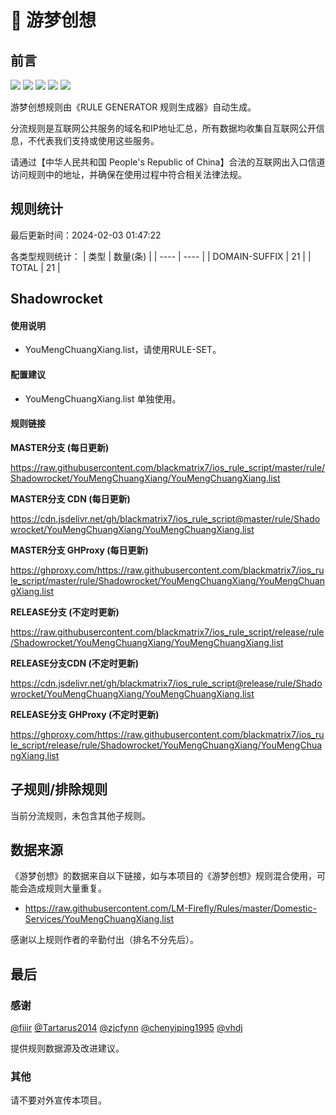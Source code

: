 # 🧸 游梦创想

## 前言

![](https://shields.io/badge/-移除重复规则-ff69b4) ![](https://shields.io/badge/-DOMAIN与DOMAIN--SUFFIX合并-green) ![](https://shields.io/badge/-DOMAIN--SUFFIX间合并-critical) ![](https://shields.io/badge/-DOMAIN--SUFFIX与DOMAIN--KEYWORD合并-blue) ![](https://shields.io/badge/-IP--CIDR(6)合并-blueviolet) 

游梦创想规则由《RULE GENERATOR 规则生成器》自动生成。

分流规则是互联网公共服务的域名和IP地址汇总，所有数据均收集自互联网公开信息，不代表我们支持或使用这些服务。

请通过【中华人民共和国 People's Republic of China】合法的互联网出入口信道访问规则中的地址，并确保在使用过程中符合相关法律法规。

## 规则统计

最后更新时间：2024-02-03 01:47:22

各类型规则统计：
| 类型 | 数量(条)  | 
| ---- | ----  |
| DOMAIN-SUFFIX | 21  | 
| TOTAL | 21  | 


## Shadowrocket 

#### 使用说明
- YouMengChuangXiang.list，请使用RULE-SET。

#### 配置建议
- YouMengChuangXiang.list 单独使用。

#### 规则链接
**MASTER分支 (每日更新)**

https://raw.githubusercontent.com/blackmatrix7/ios_rule_script/master/rule/Shadowrocket/YouMengChuangXiang/YouMengChuangXiang.list

**MASTER分支 CDN (每日更新)**

https://cdn.jsdelivr.net/gh/blackmatrix7/ios_rule_script@master/rule/Shadowrocket/YouMengChuangXiang/YouMengChuangXiang.list

**MASTER分支 GHProxy (每日更新)**

https://ghproxy.com/https://raw.githubusercontent.com/blackmatrix7/ios_rule_script/master/rule/Shadowrocket/YouMengChuangXiang/YouMengChuangXiang.list

**RELEASE分支 (不定时更新)**

https://raw.githubusercontent.com/blackmatrix7/ios_rule_script/release/rule/Shadowrocket/YouMengChuangXiang/YouMengChuangXiang.list

**RELEASE分支CDN (不定时更新)**

https://cdn.jsdelivr.net/gh/blackmatrix7/ios_rule_script@release/rule/Shadowrocket/YouMengChuangXiang/YouMengChuangXiang.list

**RELEASE分支 GHProxy (不定时更新)**

https://ghproxy.com/https://raw.githubusercontent.com/blackmatrix7/ios_rule_script/release/rule/Shadowrocket/YouMengChuangXiang/YouMengChuangXiang.list

## 子规则/排除规则


当前分流规则，未包含其他子规则。

## 数据来源

《游梦创想》的数据来自以下链接，如与本项目的《游梦创想》规则混合使用，可能会造成规则大量重复。

- https://raw.githubusercontent.com/LM-Firefly/Rules/master/Domestic-Services/YouMengChuangXiang.list


感谢以上规则作者的辛勤付出（排名不分先后）。

## 最后

### 感谢

[@fiiir](https://github.com/fiiir) [@Tartarus2014](https://github.com/Tartarus2014) [@zjcfynn](https://github.com/zjcfynn) [@chenyiping1995](https://github.com/chenyiping1995) [@vhdj](https://github.com/vhdj)

提供规则数据源及改进建议。

### 其他

请不要对外宣传本项目。
